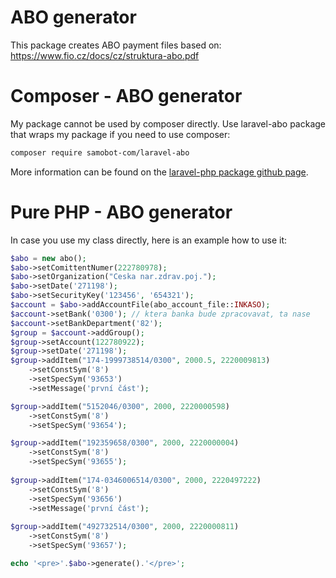 # ABO generator

This package creates ABO payment files based on: https://www.fio.cz/docs/cz/struktura-abo.pdf

# Composer - ABO generator

My package cannot be used by composer directly. Use laravel-abo package that wraps my package if you need to use composer:

```bash
composer require samobot-com/laravel-abo
```

More information can be found on the [laravel-php package github page](https://github.com/samobot-com/laravel-abo).

# Pure PHP - ABO generator

In case you use my class directly, here is an example how to use it:

```php
$abo = new abo();
$abo->setComittentNumer(222780978);
$abo->setOrganization("Ceska nar.zdrav.poj.");
$abo->setDate('271198');
$abo->setSecurityKey('123456', '654321');
$account = $abo->addAccountFile(abo_account_file::INKASO);
$account->setBank('0300'); // ktera banka bude zpracovavat, ta nase
$account->setBankDepartment('82');
$group = $account->addGroup();
$group->setAccount(122780922);
$group->setDate('271198');
$group->addItem("174-1999738514/0300", 2000.5, 2220009813)
	->setConstSym('8')
	->setSpecSym('93653')
	->setMessage('první část');

$group->addItem("5152046/0300", 2000, 2220000598)
	->setConstSym('8')
	->setSpecSym('93654');

$group->addItem("192359658/0300", 2000, 2220000004)
	->setConstSym('8')		
	->setSpecSym('93655');
	
$group->addItem("174-0346006514/0300", 2000, 2220497222)
	->setConstSym('8')
	->setSpecSym('93656')
	->setMessage('první část');
	
$group->addItem("492732514/0300", 2000, 2220000811)
	->setConstSym('8')
	->setSpecSym('93657');

echo '<pre>'.$abo->generate().'</pre>';
```
